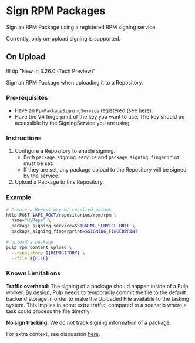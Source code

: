 # Sign RPM Packages

Sign an RPM Package using a registered RPM signing service.

Currently, only on-upload signing is supported.

## On Upload

!!! tip "New in 3.26.0 (Tech Preview)"

Sign an RPM Package when uploading it to a Repository.

### Pre-requisites

- Have an `RpmPackageSigningService` registered
  (see [here](site:pulp_rpm/docs/admin/guides/add-package-signing-service/#package-signing)).
- Have the V4 fingerprint of the key you want to use. The key should be accessible by the SigningService you are using.

### Instructions

1. Configure a Repository to enable signing.
    - Both `package_signing_service` and `package_signing_fingerprint` must be set.
    - If they are set, any package upload to the Repository will be signed by the service.
2. Upload a Package to this Repository.

### Example

```bash
# Create a Repository w/ required params
http POST $API_ROOT/repositories/rpm/rpm \
  name="MyRepo" \
  package_signing_service=$SIGNING_SERVICE_HREF \
  package_signing_fingerprint=$SIGNING_FINGERPRINT

# Upload a package
pulp rpm content upload \
  --repository ${REPOSITORY} \
  --file ${FILE}
```

### Known Limitations

**Traffic overhead**: The signing of a package should happen inside of a Pulp worker.
  [By design](site:pulpcore/docs/dev/learn/triage-needed!/concepts/#tasks),
  Pulp needs to temporarily commit the file to the default backend storage in order to make the Uploaded File available to the tasking system.
  This implies in some extra traffic, compared to a scenario where a task could process the file directly.

**No sign tracking**: We do not track signing information of a package.

For extra context, see discussion [here](https://github.com/pulp/pulp_rpm/issues/2986).
